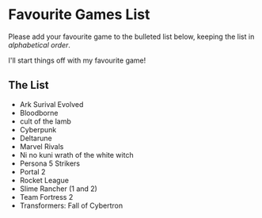 # Favourite Games List

Please add your favourite game to the bulleted list below, keeping the list in *alphabetical order*.

I'll start things off with my favourite game!

## The List
* Ark Surival Evolved 
* Bloodborne
* cult of the lamb
* Cyberpunk
* Deltarune
* Marvel Rivals
* Ni no kuni wrath of the white witch
* Persona 5 Strikers
* Portal 2
* Rocket League
* Slime Rancher  (1 and 2)
* Team Fortress 2
* Transformers: Fall of Cybertron
